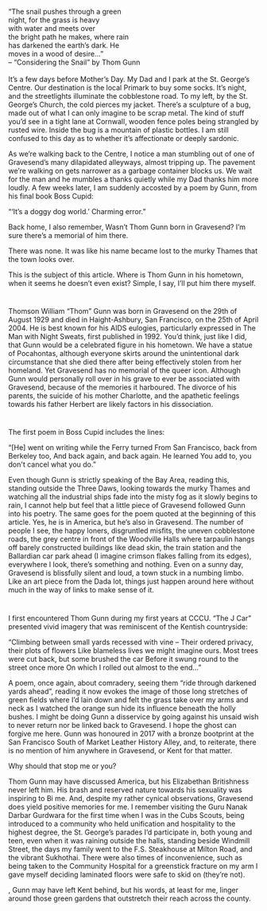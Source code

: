

“The snail pushes through a green   
night, for the grass is heavy   
with water and meets over   
the bright path he makes, where rain   
has darkened the earth’s dark. He   
moves in a wood of desire…”   
– “Considering the Snail” by Thom Gunn
<br><br>
It’s a few days before Mother’s Day. My Dad and I park at the St. George’s Centre. Our destination is the local Primark to buy some socks. It’s night, and the streetlights illuminate the cobblestone road. To my left, by the St. George’s Church, the cold pierces my jacket. There’s a sculpture of a bug, made out of what I can only imagine to be scrap metal. The kind of stuff you’d see in a tight lane at Cornwall, wooden fence poles being strangled by rusted wire. Inside the bug is a mountain of plastic bottles. I am still confused to this day as to whether it’s affectionate or deeply sardonic.

As we’re walking back to the Centre, I notice a man stumbling out of one of Gravesend’s many dilapidated alleyways, almost tripping up. The pavement we’re walking on gets narrower as a garbage container blocks us. We wait for the man and he mumbles a thanks quietly while my Dad thanks him more loudly. A few weeks later, I am suddenly accosted by a poem by Gunn, from his final book Boss Cupid:

“‘It’s a doggy dog world.’
Charming error.”

Back home, I also remember, Wasn’t Thom Gunn born in Gravesend? I’m sure there’s a memorial of him there. 

There was none. It was like his name became lost to the murky Thames that the town looks over.

This is the subject of this article. Where is Thom Gunn in his hometown, when it seems he doesn’t even exist? Simple, I say, I’ll put him there myself.

#

Thomson William “Thom” Gunn was born in Gravesend on the 29th of August 1929 and died in Haight-Ashbury, San Francisco, on the 25th of April 2004. He is best known for his AIDS eulogies, particularly expressed in The Man with Night Sweats, first published in 1992. You’d think, just like I did, that Gunn would be a celebrated figure in his hometown. We have a statue of Pocahontas, although everyone skirts around the unintentional dark circumstance that she died there after being effectively stolen from her homeland. Yet Gravesend has no memorial of the queer icon. Although Gunn would personally roll over in his grave to ever be associated with Gravesend, because of the memories it harboured. The divorce of his parents, the suicide of his mother Charlotte, and the apathetic feelings towards his father Herbert are likely factors in his dissociation. 

#

The first poem in Boss Cupid includes the lines:

“[He] went on writing while the Ferry turned
From San Francisco, back from Berkeley too,
And back again, and back again. He learned
You add to, you don't cancel what you do.”

Even though Gunn is strictly speaking of the Bay Area, reading this, standing outside the Three Daws, looking towards the murky Thames and watching all the industrial ships fade into the misty fog as it slowly begins to rain, I cannot help but feel that a little piece of Gravesend followed Gunn into his poetry. The same goes for the poem quoted at the beginning of this article. Yes, he is in America, but he’s also in Gravesend. The number of people I see, the happy loners, disgruntled misfits, the uneven cobblestone roads, the grey centre in front of the Woodville Halls where tarpaulin hangs off barely constructed buildings like dead skin, the train station and the Ballardian car park ahead (I imagine crimson flakes falling from its edges), everywhere I look, there’s something and nothing. Even on a sunny day, Gravesend is blissfully silent and loud, a town stuck in a numbing limbo. Like an art piece from the Dada lot, things just happen around here without much in the way of links to make sense of it. 

#

I first encountered Thom Gunn during my first years at CCCU. “The J Car” presented vivid imagery that was reminiscent of the Kentish countryside:

“Climbing between small yards recessed with vine –
Their ordered privacy, their plots of flowers
Like blameless lives we might imagine ours.
Most trees were cut back, but some brushed the car
Before it swung round to the street once more
On which I rolled out almost to the end…”

A poem, once again, about comradery, seeing them “ride through darkened yards ahead”, reading it now evokes the image of those long stretches of green fields where I’d lain down and felt the grass take over my arms and neck as I watched the orange sun hide its influence beneath the holly bushes. I might be doing Gunn a disservice by going against his unsaid wish to never return nor be linked back to Gravesend. I hope the ghost can forgive me here. Gunn was honoured in 2017 with a bronze bootprint at the San Francisco South of Market Leather History Alley, and, to reiterate, there is no mention of him anywhere in Gravesend, or Kent for that matter.

Why should that stop me or you?

Thom Gunn may have discussed America, but his Elizabethan Britishness never left him. His brash and reserved nature towards his sexuality was inspiring to Bi me. And, despite my rather cynical observations, Gravesend does yield positive memories for me. I remember visiting the Guru Nanak Darbar Gurdwara for the first time when I was in the Cubs Scouts, being introduced to a community who held unification and hospitality to the highest degree, the St. George’s parades I’d participate in, both young and teen, even when it was raining outside the halls, standing beside Windmill Street, the days my family went to the F.S. Steakhouse at Milton Road, and the vibrant Sukhothai. There were also times of inconvenience, such as being taken to the Community Hospital for a greenstick fracture on my arm I gave myself deciding laminated floors were safe to skid on (they’re not).

, Gunn may have left Kent behind, but his words, at least for me, linger around those green gardens that outstretch their reach across the county.
